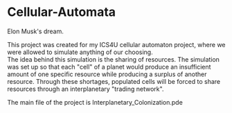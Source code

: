 # Cellular-Automata
Elon Musk's dream.

This project was created for my ICS4U cellular automaton project, where we were allowed to simulate anything of our choosing. \
The idea behind this simulation is the sharing of resources. The simulation was set up so that each "cell" of a planet would produce an insufficient amount of one specific resource while producing a surplus of another resource. Through these shortages, populated cells will be forced to share resources through an interplanetary "trading network".

The main file of the project is Interplanetary_Colonization.pde
